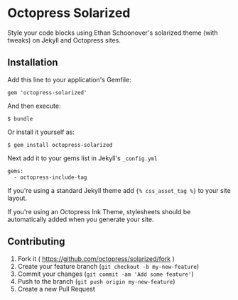 # Octopress Solarized

Style your code blocks using Ethan Schoonover's solarized theme (with tweaks) on Jekyll and Octopress sites.

## Installation

Add this line to your application's Gemfile:

    gem 'octopress-solarized'

And then execute:

    $ bundle

Or install it yourself as:

    $ gem install octopress-solarized

Next add it to your gems list in Jekyll's `_config.yml`

    gems:
      - octopress-include-tag

If you're using a standard Jekyll theme add `{% css_asset_tag %}` to your site layout.

If you're using an Octopress Ink Theme, stylesheets should be automatically added when you generate your site.

## Contributing

1. Fork it ( https://github.com/octopress/solarized/fork )
2. Create your feature branch (`git checkout -b my-new-feature`)
3. Commit your changes (`git commit -am 'Add some feature'`)
4. Push to the branch (`git push origin my-new-feature`)
5. Create a new Pull Request
